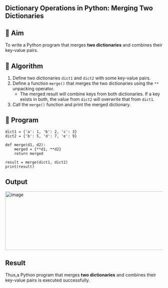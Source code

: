 ## Dictionary Operations in Python: Merging Two Dictionaries

## 🎯 Aim
To write a Python program that merges **two dictionaries** and combines their key-value pairs.

## 🧠 Algorithm
1. Define two dictionaries `dict1` and `dict2` with some key-value pairs.
2. Define a function `merge()` that merges the two dictionaries using the `**` unpacking operator.
   - The merged result will combine keys from both dictionaries. If a key exists in both, the value from `dict2` will overwrite that from `dict1`.
3. Call the `merge()` function and print the merged dictionary.

## 🧾 Program
```
dict1 = {'a': 1, 'b': 2, 'c': 3}
dict2 = {'b': 5, 'd': 7, 'e': 9}

def merge(d1, d2):
    merged = {**d1, **d2}
    return merged

result = merge(dict1, dict2)
print(result)
```
## Output

<img width="522" height="188" alt="image" src="https://github.com/user-attachments/assets/2d946546-5e6a-4450-8b84-34b69067b46c" />


## Result
Thus,a Python program that merges **two dictionaries** and combines their key-value pairs is executed successfully.
